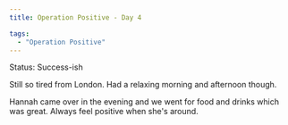 ```yaml
---
title: Operation Positive - Day 4

tags:
  - "Operation Positive"
---
```

Status: Success-ish

Still so tired from London. Had a relaxing morning and afternoon though.

Hannah came over in the evening and we went for food and drinks which was great. Always feel positive when she's around.
